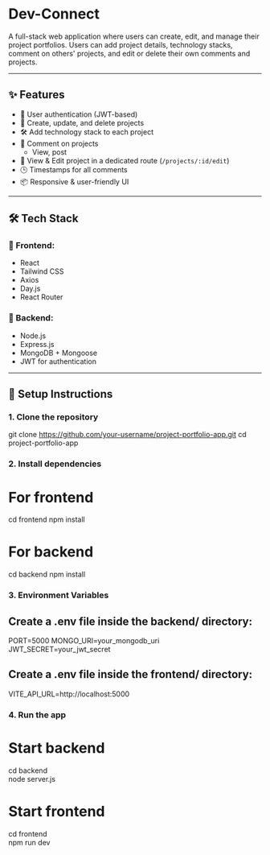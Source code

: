 # Dev-Connect

A full-stack web application where users can create, edit, and manage their project portfolios. Users can add project details, technology stacks, comment on others' projects, and edit or delete their own comments and projects.

---

## ✨ Features

- 🔐 User authentication (JWT-based)
- 📝 Create, update, and delete projects
- 🛠️ Add technology stack to each project
- 💬 Comment on projects
  - View, post
- 🧠 View & Edit project in a dedicated route (`/projects/:id/edit`)
- 🕒 Timestamps for all comments
- 📦 Responsive & user-friendly UI

---

## 🛠 Tech Stack

### 🔹 Frontend:
- React
- Tailwind CSS
- Axios
- Day.js
- React Router

### 🔸 Backend:
- Node.js
- Express.js
- MongoDB + Mongoose
- JWT for authentication

---

## 🔧 Setup Instructions

### 1. Clone the repository


git clone https://github.com/your-username/project-portfolio-app.git
cd project-portfolio-app

### 2. Install dependencies
# For frontend
cd frontend
npm install

# For backend
cd backend
npm install

### 3. Environment Variables
## Create a .env file inside the backend/ directory:
PORT=5000
MONGO_URI=your_mongodb_uri
JWT_SECRET=your_jwt_secret

## Create a .env file inside the frontend/ directory:
VITE_API_URL=http://localhost:5000

### 4. Run the app
# Start backend
cd backend <br>
node server.js

# Start frontend
cd frontend <br>
npm run dev
